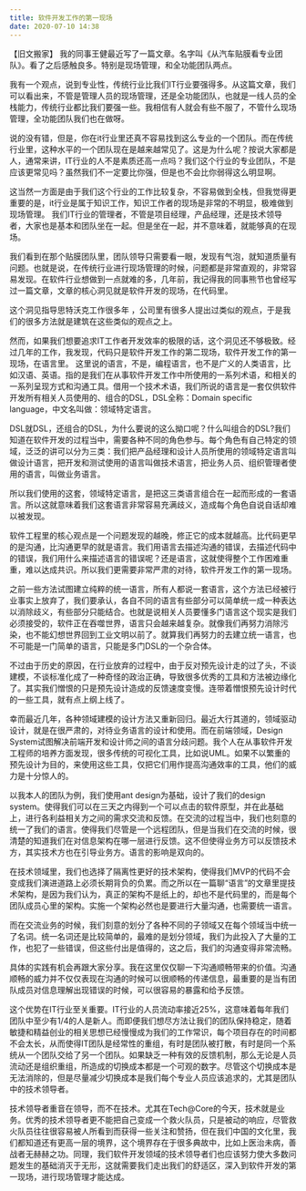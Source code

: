```yaml
---
title: 软件开发工作的第一现场
date: 2020-07-10 14:38
---
```


【旧文搬家】
我的同事王健最近写了一篇文章。名字叫《从汽车贴膜看专业团队》。看了之后感触良多。特别是现场管理，和全功能团队两点。

我有一个观点，说到专业性，传统行业比我们IT行业要强得多。从这篇文章，我们可以看出来，不管是管理人员的现场管理，还是全功能团队，也就是一线人员的全栈能力，传统行业都比我们要强一些。我相信有人就会有些不服了，不管什么现场管理，全功能团队我们也在做呀。

说的没有错，但是，你在it行业里还真不容易找到这么专业的一个团队。而在传统行业里，这种水平的一个团队现在是越来越常见了。这是为什么呢？按说大家都是人，通常来讲，IT行业的人不是素质还高一点吗？我们这个行业的专业团队，不是应该更常见吗？虽然我们不一定要比你强，但是也不会比你弱得这么明显啊。

这当然一方面是由于我们这个行业的工作比较复杂，不容易做到全栈，但我觉得更重要的是，it行业是属于知识工作，知识工作者的现场是非常的不明显，极难做到现场管理。
我们IT行业的管理者，不管是项目经理，产品经理，还是技术领导者，大家也是基本和团队坐在一起。但是坐在一起，并不意味着，就能够真的在现场。

我们看到在那个贴膜团队里，团队领导只需要看一眼，发现有气泡，就知道质量有问题。也就是说，在传统行业进行现场管理的时候，问题都是非常直观的，非常容易发现。在软件行业想做到一点就难的多，几年前，我记得我的同事熊节也曾经写过一篇文章，文章的核心洞见就是软件开发的现场，在代码里。

这个洞见指导思特沃克工作很多年 ，公司里有很多人提出过类似的观点，于是我们的很多方法就是建筑在这些类似的观点之上。

然而，如果我们想要追求IT工作者开发效率的极限的话，这个洞见还不够极致。经过几年的工作，我发现，代码只是软件开发工作的第二现场，软件开发工作的第一现场，在语言里。
这里说的语言，不是，编程语言，也不是广义的人类语言，比如汉语、英语。指的是我们在从事软件开发工作中所使用的一系列术语，和相关的一系列呈现方式和沟通工具。借用一个技术术语，我们所说的语言是一套仅供软件开发所有相关人员使用的、组合的DSL，DSL全称：Domain specific language，中文名叫做：领域特定语言。

DSL就DSL，还组合的DSL，为什么要说的这么拗口呢？什么叫组合的DSL?我们知道在软件开发的过程当中，需要各种不同的角色参与。每个角色有自己特定的领域，泛泛的讲可以分为三类：我们把产品经理和设计人员所使用的领域特定语言叫做设计语言，把开发和测试使用的语言叫做技术语言，把业务人员、组织管理者使用的语言，叫做业务语言。

所以我们使用的这套，领域特定语言，是把这三类语言组合在一起而形成的一套语言。所以这就意味着我们这套语言非常容易充满歧义，造成每个角色自说自话却难以被发现。

软件工程里的核心观点是一个问题发现的越晚，修正它的成本就越高。比代码更早的是沟通，比沟通更早的就是语言。我们用语言去描述沟通的错误，去描述代码中的错误，我们用什么来描述语言的错误呢？还是语言，这就使得整个工作困难重重，难以达成共识。所以我们更需要非常严肃的对待，软件开发工作的第一现场。

之前一些方法试图建立纯粹的统一语言，所有人都说一套语言，这个方法已经被行业事实上放弃了，我们要承认，各自不同的语言有些部分可以简单统一成一种表达以消除歧义，有些部分只能结合。也就是说相关人员要懂多门语言这个现实是我们必须接受的，软件正在吞噬世界，语言只会越来越复杂。就像我们再努力消除污染，也不能幻想世界回到工业文明以前了。就算我们再努力的去建立统一语言，也不可能是一门简单的语言，只能是多门DSL的一个杂合体。

不过由于历史的原因，在行业放弃的过程中，由于反对预先设计走的过了头，不谈建模，不谈标准化成了一种奇怪的政治正确，导致很多优秀的工具和方法被边缘化了。其实我们憎恨的只是预先设计造成的反馈速度变慢。连带着憎恨预先设计时代的一些工具，就有点上纲上线了。

幸而最近几年，各种领域建模的设计方法又重新回归。最近大行其道的，领域驱动设计，就是在很严肃的，对待业务语言的设计和使用。而在前端领域，Design System试图解决前端开发和设计师之间的语言分歧问题。我个人在从事软件开发工程师的培养方面发现，很多传统的可视化工具，比如说UML。如果不以繁重的预先设计为目的，来使用这些工具，仅把它们用作提高沟通效率的工具，他们的威力是十分惊人的。

以我本人的团队为例，我们使用ant design为基础，设计了我们的design system。使得我们可以在三天之内得到一个可以点击的软件原型，并在此基础上，进行各利益相关方之间的需求交流和反馈。在交流的过程当中，我们也刻意的统一了我们的语言。使得我们尽管是一个远程团队，但是当我们在交流的时候，很清楚的知道我们在对信息架构在哪一层进行反馈。这不但使得业务方可以反馈技术方，其实技术方也在引导业务方。语言的影响是双向的。

在技术领域里，我们也选择了隔离性更好的技术架构，使得我们MVP的代码不会变成我们演进道路上必须长期背负的负累。而之所以在一篇聊“语言”的文章里提技术架构，是因为我们认为，真正的架构不是纸上的，却也不是代码里的，而是每个团队成员心里的架构。实施一个架构必然也是要进行大量沟通，也需要统一语言。

而在交流业务的时候，我们刻意的划分了各种不同的子领域又在每个领域当中统一了名词。统一名词还是比较简单的，最难的是划分领域，我们为此投入了大量的工作，也犯了一些错误，但这些付出是值得的，这之后，我们的沟通变得非常流畅。

具体的实践有机会再跟大家分享。我在这里仅仅聊一下沟通顺畅带来的价值。沟通顺畅的威力并不仅仅表现在沟通的时候可以很顺畅的传递信息，最重要的是当有团队成员对信息理解出现错误的时候，可以很容易的暴露和给予反馈。

这个优势在IT行业至关重要。IT行业的人员流动率接近25%，这意味着每年我们团队中至少有1/4的人是新人。而即便我们想尽方法让我们的团队保持稳定，随着敏捷和精益创业的相关思想已经慢慢成为我们的工作常识，每个项目存在的时间都不会太长，从而使得IT团队是经常性的重组，有时是团队被打散，有时是同一个系统从一个团队交给了另一个团队。如果缺乏一种有效的反馈机制，那么无论是人员流动还是组织重组，所造成的切换成本都是一个可观的数字。尽管这个切换成本是无法消除的，但是尽量减少切换成本是我们每个专业人员应该追求的，尤其是团队中的技术领导者。

技术领导者重音在领导，而不在技术。尤其在Tech@Core的今天，技术就是业务。优秀的技术领导者更不能把自己变成一个救火队员，只是被动的响应，尽管救火队员往往很容易被人所看到而获得一些关注和赞扬，但在我们中国的文化里，我们都知道还有更高一层的境界，这个境界存在于很多典故中，比如上医治未病，善战者无赫赫之功。同理，我们软件开发领域的技术领导者们也应该努力使大多数问题发生的基础消灭于无形，这就需要我们走出我们的舒适区，深入到软件开发的第一现场，进行现场管理才能达成。
